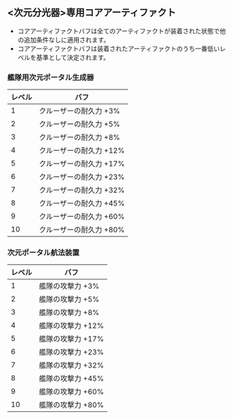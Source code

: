 ## <次元分光器>専用コアアーティファクト

- コアアーティファクトバフは全てのアーティファクトが装着された状態で他の追加条件なしに適用されます。
- コアアーティファクトバフは装着されたアーティファクトのうち一番低いレベルを基準として決定されます。

### 艦隊用次元ポータル生成器

| レベル | バフ |
| - | - |
| 1 | クルーザーの耐久力 +3% |
| 2 | クルーザーの耐久力 +5% |
| 3 | クルーザーの耐久力 +8% |
| 4 | クルーザーの耐久力 +12% |
| 5 | クルーザーの耐久力 +17% |
| 6 | クルーザーの耐久力 +23% |
| 7 | クルーザーの耐久力 +32% |
| 8 | クルーザーの耐久力 +45% |
| 9 | クルーザーの耐久力 +60% |
| 10 | クルーザーの耐久力 +80% |


### 次元ポータル航法装置

| レベル | バフ |
| - | - |
| 1 | 艦隊の攻撃力 +3% |
| 2 | 艦隊の攻撃力 +5% |
| 3 | 艦隊の攻撃力 +8% |
| 4 | 艦隊の攻撃力 +12% |
| 5 | 艦隊の攻撃力 +17% |
| 6 | 艦隊の攻撃力 +23% |
| 7 | 艦隊の攻撃力 +32% |
| 8 | 艦隊の攻撃力 +45% |
| 9 | 艦隊の攻撃力 +60% |
| 10 | 艦隊の攻撃力 +80% |